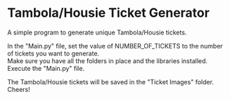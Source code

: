 # Tambola/Housie Ticket Generator

A simple program to generate unique Tambola/Housie tickets.

In the "Main.py" file, set the value of NUMBER_OF_TICKETS to the number of tickets you want to generate.<br>
Make sure you have all the folders in place and the libraries installed.<br>
Execute the "Main.py" file.

The Tambola/Housie tickets will be saved in the "Ticket Images" folder.
Cheers!

